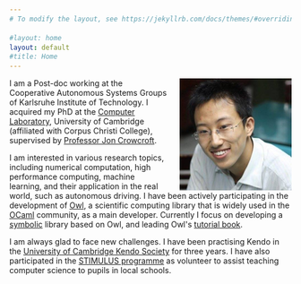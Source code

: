```yaml
---
# To modify the layout, see https://jekyllrb.com/docs/themes/#overriding-theme-defaults

#layout: home
layout: default
#title: Home
---
```


<img src="/images/stark.jpg" style="float:right;width:200px;margin-left:20px">

I am a Post-doc working at the Cooperative Autonomous Systems Groups of Karlsruhe Institute of Technology. I acquired my PhD at the [Computer Laboratory](https://www.cl.cam.ac.uk/), University of Cambridge (affiliated with Corpus Christi College), supervised by [Professor Jon Crowcroft](https://www.cl.cam.ac.uk/~jac22/).

I am interested in various research topics, including numerical computation, high performance computing, machine learning, and their application in the real world, such as autonomous driving.
I have been actively participating in the development of [Owl](https://ocaml.xyz/), a scientific computing library that is widely used in the [OCaml](https://ocaml.org) community, as a main developer. Currently I focus on developing a [symbolic](https://github.com/owlbarn/owl_symbolic) library based on Owl, and leading Owl's [tutorial book](https://ocaml.xyz/book/).

I am always glad to face new challenges. I have been practising Kendo in the [University of Cambridge Kendo Society](http://kendo.soc.srcf.net/) for three years. 
I have also participated in the [STIMULUS programme](https://stimulus.maths.org/) as volunteer to assist teaching computer science to pupils in local schools.